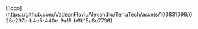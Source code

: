 <div style={text-align: center;}>
  ![logo](https://github.com/VadeanFlaviuAlexandru/TerraTech/assets/103831098/625e297c-b4e5-440e-9a15-b9b15a6c7736)
</div>
